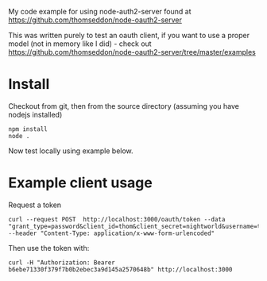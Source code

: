 My code example for using node-auth2-server found at https://github.com/thomseddon/node-oauth2-server

This was written purely to test an oauth client, if you want to use a proper model (not in memory like I did) - check out https://github.com/thomseddon/node-oauth2-server/tree/master/examples

# Install

Checkout from git, then from the source directory (assuming you have nodejs installed)

    npm install
    node .

Now test locally using example below.

# Example client usage

Request a token

    curl --request POST  http://localhost:3000/oauth/token --data "grant_type=password&client_id=thom&client_secret=nightworld&username=thomseddon&password=nightworld"  --header "Content-Type: application/x-www-form-urlencoded"

Then use the token with:

    curl -H "Authorization: Bearer b6ebe71330f379f7b0b2ebec3a9d145a2570648b" http://localhost:3000
